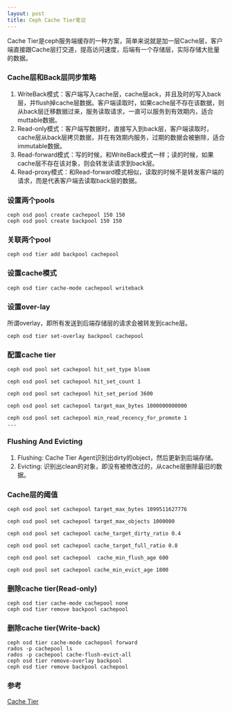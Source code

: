 ```yaml
---
layout: post
title: Ceph Cache Tier笔记
---
```

Cache Tier是ceph服务端缓存的一种方案，简单来说就是加一层Cache层，客户端直接跟Cache层打交道，提高访问速度，后端有一个存储层，实际存储大批量的数据。

### Cache层和Back层同步策略
1. WriteBack模式：客户端写入cache层，cache层ack，并且及时的写入back层，并flush掉cache层数据。客户端读取时，如果cache层不存在该数据，则从back层迁移数据过来，服务读取请求，一直可以服务到有效期内，适合muttable数据。
2. Read-only模式：客户端写数据时，直接写入到back层，客户端读取时，cache层从back层拷贝数据，并在有效期内服务，过期的数据会被删除，适合immutable数据。
3. Read-forward模式：写的时候，和WriteBack模式一样；读的时候，如果cache层不存在该对象，则会转发读请求到back层。
4. Read-proxy模式：和Read-forward模式相似，读取的时候不是转发客户端的请求，而是代表客户端去读取back层的数据。

### 设置两个pools
```
ceph osd pool create cachepool 150 150 
ceph osd pool create backpool 150 150
```

### 关联两个pool
```
ceph osd tier add backpool cachepool
```

### 设置cache模式
```
ceph osd tier cache-mode cachepool writeback
```

### 设置over-lay
所谓overlay，即所有发送到后端存储层的请求会被转发到cache层。
```
ceph osd tier set-overlay backpool cachepool
```

### 配置cache tier
```
ceph osd pool set cachepool hit_set_type bloom

ceph osd pool set cachepool hit_set_count 1

ceph osd pool set cachepool hit_set_period 3600

ceph osd pool set cachepool target_max_bytes 1000000000000

ceph osd pool set cachepool min_read_recency_for_promote 1
...
```

### Flushing And Evicting
1. Flushing: Cache Tier Agent识别出dirty的object，然后更新到后端存储。
2. Evicting: 识别出clean的对象，即没有被修改过的，从cache层删除最旧的数据。

### Cache层的阈值
```
ceph osd pool set cachepool target_max_bytes 1099511627776

ceph osd pool set cachepool target_max_objects 1000000

ceph osd pool set cachepool cache_target_dirty_ratio 0.4

ceph osd pool set cachepool cache_target_full_ratio 0.8

ceph osd pool set cachepool  cache_min_flush_age 600

ceph osd pool set cachepool cache_min_evict_age 1800

```

### 删除cache tier(Read-only)
```
ceph osd tier cache-mode cachepool none
ceph osd tier remove backpool cachepool
```

### 删除cache tier(Write-back)
```
ceph osd tier cache-mode cachepool forward
rados -p cachepool ls
rados -p cachepool cache-flush-evict-all
ceph osd tier remove-overlay backpool
ceph osd tier remove backpool cachepool
```

### 参考
[Cache Tier](http://docs.ceph.com/docs/master/rados/operations/cache-tiering/)
